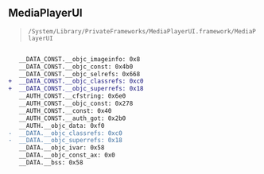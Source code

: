 ## MediaPlayerUI

> `/System/Library/PrivateFrameworks/MediaPlayerUI.framework/MediaPlayerUI`

```diff

   __DATA_CONST.__objc_imageinfo: 0x8
   __DATA_CONST.__objc_const: 0x4b0
   __DATA_CONST.__objc_selrefs: 0x668
+  __DATA_CONST.__objc_classrefs: 0xc0
+  __DATA_CONST.__objc_superrefs: 0x18
   __AUTH_CONST.__cfstring: 0x6e0
   __AUTH_CONST.__objc_const: 0x278
   __AUTH_CONST.__const: 0x40
   __AUTH_CONST.__auth_got: 0x2b0
   __AUTH.__objc_data: 0xf0
-  __DATA.__objc_classrefs: 0xc0
-  __DATA.__objc_superrefs: 0x18
   __DATA.__objc_ivar: 0x58
   __DATA.__objc_const_ax: 0x0
   __DATA.__bss: 0x58

```
